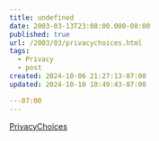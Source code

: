 ```yaml
---
title: undefined
date: 2003-03-13T23:08:00.000-08:00
published: true
url: /2003/03/privacychoices.html
tags:
  - Privacy
  - post
created: 2024-10-06 21:27:13-07:00
updated: 2024-10-10 10:49:43-07:00

---07:00
---
```


[PrivacyChoices](https://www.privacychoices.org/optout.htm "PrivacyChoices")